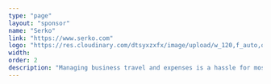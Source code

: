 ```yaml
---
type: "page"
layout: "sponsor"
name: "Serko"
link: "https://www.serko.com"
logo: "https://res.cloudinary.com/dtsyxzxfx/image/upload/w_120,f_auto,q_auto/v1581574966/2020/Serko_RGB-BLK.svg"
width: 
order: 2
description: "Managing business travel and expenses is a hassle for most people, most of the time – but it doesn't have to be. Serko brings forward intelligent technology, predictive workflows and a global marketplace to make the process of booking, managing and reconciling business travel and expenses a better experience for everyone."
---
```

